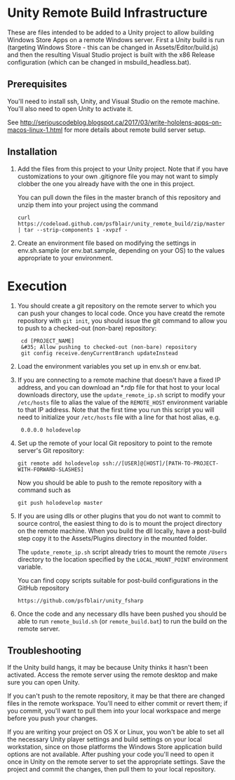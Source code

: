 # Unity Remote Build Infrastructure

These are files intended to be added to a Unity project to allow building
Windows Store Apps on a remote Windows server. First a Unity build is run
(targeting Windows Store - this can be changed in Assets/Editor/build.js)
and then the resulting Visual Studio project is built with the x86 Release
configuration (which can be changed in msbuild_headless.bat).

## Prerequisites

You'll need to install ssh, Unity, and Visual Studio on the remote machine. 
You'll also need to open Unity to activate it.

See http://seriouscodeblog.blogspot.ca/2017/03/write-hololens-apps-on-macos-linux-1.html
for more details about remote build server setup.

## Installation

1. Add the files from this project to your Unity project. Note that if you have
customizations to your own .gitignore file you may not want to simply clobber 
the one you already have with the one in this project.

   You can pull down the files in the master branch of this repository and unzip
   them into your project using the command

       curl https://codeload.github.com/psfblair/unity_remote_build/zip/master | tar --strip-components 1 -xvpzf -

2. Create an environment file based on modifying the settings in env.sh.sample
(or env.bat.sample, depending on your OS) to the values appropriate to your 
environment.

# Execution

1. You should create a git repository on the remote server to which you can
push your changes to local code. Once you have creatd the remote repository
with `git init`, you should issue the git command to allow you to push to a 
checked-out (non-bare) repository:

        cd [PROJECT_NAME]
        &#35; Allow pushing to checked-out (non-bare) repository
        git config receive.denyCurrentBranch updateInstead

2. Load the environment variables you set up in env.sh or env.bat.

3. If you are connecting to a remote machine that doesn't have a fixed IP
address, and you can download an *.rdp file for that host to your local
downloads directory, use the `update_remote_ip.sh` script to modify your
`/etc/hosts` file to alias the value of the `REMOTE_HOST` environment 
variable to that IP address. Note that the first time you run this script 
you will need to initialize your `/etc/hosts` file with a line for that
host alias, e.g.

        0.0.0.0 holodevelop

4. Set up the remote of your local Git repository to point to the remote
server's Git repository:

       git remote add holodevelop ssh://[USER]@[HOST]/[PATH-TO-PROJECT-WITH-FORWARD-SLASHES]

   Now you should be able to push to the remote repository with a command such as

       git push holodevelop master

5. If you are using dlls or other plugins that you do not want to commit to
source control, the easiest thing to do is to mount the project directory on 
the remote machine. When you build the dll locally, have a post-build step
copy it to the Assets/Plugins directory in the mounted folder.

   The `update_remote_ip.sh` script already tries to mount the remote `/Users`
   directory to the location specified by the `LOCAL_MOUNT_POINT` environment 
   variable.

   You can find copy scripts suitable for post-build configurations in the
   GitHub repository

       https://github.com/psfblair/unity_fsharp

6. Once the code and any necessary dlls have been pushed you should be able 
to run `remote_build.sh` (or `remote_build.bat`) to run the build on the 
remote server.

## Troubleshooting

If the Unity build hangs, it may be because Unity thinks it hasn't been 
activated. Access the remote server using the remote desktop and make sure
you can open Unity.

If you can't push to the remote repository, it may be that there are changed
files in the remote workspace. You'll need to either commit or revert them;
if you commit, you'll want to pull them into your local workspace and merge
before you push your changes.

If you are writing your project on OS X or Linux, you won't be able to set all 
the necessary Unity player settings and build settings on your local workstation,
since on those platforms the Windows Store application build options are not
available. After pushing your code you'll need to open it once in Unity on
the remote server to set the appropriate settings. Save the project and commit
the changes, then pull them to your local repository.